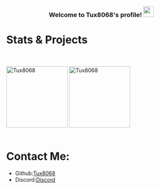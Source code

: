 <h3 align="center">
Welcome to Tux8068's profile!
<img src=https://cdn-learn.adafruit.com/assets/assets/000/075/201/original/gaming_vita_Idle.gif?1556902250" width="28">
</h3>

# Stats & Projects
<br/>
  <br/>
<a href=https://github.com/anuraghazra/github-readme-stats><img alt=Tux8068 src=https://github-readme-stats.vercel.app/api/top-langs/?username=Tux8068&layout=compact&show_icons=true&theme=synthwave height=162px/></a>
<a href=https://github.com/anuraghazra/github-readme-stats><img alt=Tux8068 src=https://github-readme-stats.vercel.app/api?username=Tux8068 &show_icons=true&theme=synthwave height=162px/></a>
  <br/>
<br/>

# Contact Me:
- Github:[Tux8068](https://github.com/Tux8068)
- Discord:[Discord](https://discord.com/users/499270989582958623)
